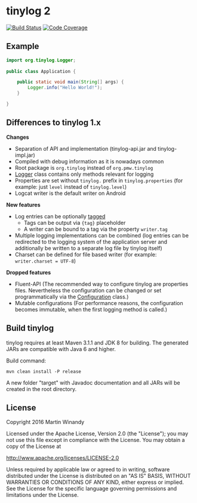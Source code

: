 tinylog 2
=========
[![Build Status](https://travis-ci.org/pmwmedia/tinylog.svg?branch=v2.0)](https://travis-ci.org/pmwmedia/tinylog)
[![Code Coverage](https://codecov.io/gh/pmwmedia/tinylog/branch/v2.0/graph/badge.svg)](https://codecov.io/gh/pmwmedia/tinylog/branch/v2.0)

Example
-------

```java
import org.tinylog.Logger;
    
public class Application {

    public static void main(String[] args) {
        Logger.info("Hello World!");
    }

}
```

Differences to tinylog 1.x
--------------------------

**Changes**

* Separation of API and implementation (tinylog-api.jar and tinylog-impl.jar)
* Compiled with debug information as it is nowadays common
* Root package is `org.tinylog` instead of `org.pmw.tinylog`
* [Logger](tinylog-api/src/main/java/org/tinylog/Logger.java) class contains only methods relevant for logging
* Properties are set without `tinylog.` prefix in `tinylog.properties` (for example: just `level` instead of `tinylog.level`)
* Logcat writer is the default writer on Android

**New features**

* Log entries can be optionally [tagged](tinylog-api/src/main/java/org/tinylog/Logger.java#L53)
  * Tags can be output via `{tag}` placeholder
  * A writer can be bound to a tag via the property `writer.tag`
* Multiple logging implementations can be combined (log entries can be redirected to the logging system of the application server and additionally be written to a separate log file by tinylog itself)
* Charset can be defined for file based writer (for example: `writer.charset = UTF-8`)

**Dropped features**

* Fluent-API (The recommended way to configure tinylog are properties files. Nevertheless the configuration can be changed or set programmatically via the [Configuration](tinylog-api/src/main/java/org/tinylog/configuration/Configuration.java) class.)
* Mutable configurations (For performance reasons, the configuration becomes immutable, when the first logging method is called.)

Build tinylog
-------------

tinylog requires at least Maven 3.1.1 and JDK 8 for building. The generated JARs are compatible with Java 6 and higher.

Build command:

	mvn clean install -P release

A new folder "target" with Javadoc documentation and all JARs will be created in the root directory.

License
-------

Copyright 2016 Martin Winandy

Licensed under the Apache License, Version 2.0 (the "License"); you may not use this file except in compliance with the License. You may obtain a copy of the License at

http://www.apache.org/licenses/LICENSE-2.0

Unless required by applicable law or agreed to in writing, software distributed under the License is distributed on an "AS IS" BASIS, WITHOUT WARRANTIES OR CONDITIONS OF ANY KIND, either express or implied. See the License for the specific language governing permissions and limitations under the License.
